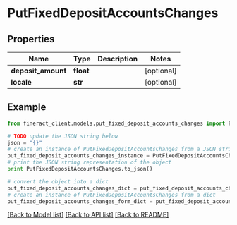 # PutFixedDepositAccountsChanges


## Properties

Name | Type | Description | Notes
------------ | ------------- | ------------- | -------------
**deposit_amount** | **float** |  | [optional] 
**locale** | **str** |  | [optional] 

## Example

```python
from fineract_client.models.put_fixed_deposit_accounts_changes import PutFixedDepositAccountsChanges

# TODO update the JSON string below
json = "{}"
# create an instance of PutFixedDepositAccountsChanges from a JSON string
put_fixed_deposit_accounts_changes_instance = PutFixedDepositAccountsChanges.from_json(json)
# print the JSON string representation of the object
print PutFixedDepositAccountsChanges.to_json()

# convert the object into a dict
put_fixed_deposit_accounts_changes_dict = put_fixed_deposit_accounts_changes_instance.to_dict()
# create an instance of PutFixedDepositAccountsChanges from a dict
put_fixed_deposit_accounts_changes_form_dict = put_fixed_deposit_accounts_changes.from_dict(put_fixed_deposit_accounts_changes_dict)
```
[[Back to Model list]](../README.md#documentation-for-models) [[Back to API list]](../README.md#documentation-for-api-endpoints) [[Back to README]](../README.md)


